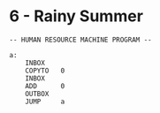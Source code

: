 # 6 - Rainy Summer
```
-- HUMAN RESOURCE MACHINE PROGRAM --

a:
    INBOX   
    COPYTO   0
    INBOX   
    ADD      0
    OUTBOX  
    JUMP     a



```